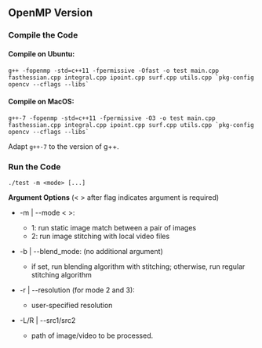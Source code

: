 ## OpenMP Version
### Compile the Code
#### Compile on Ubuntu:

```
g++ -fopenmp -std=c++11 -fpermissive -Ofast -o test main.cpp fasthessian.cpp integral.cpp ipoint.cpp surf.cpp utils.cpp `pkg-config opencv --cflags --libs`
```
#### Compile on MacOS:
```
g++-7 -fopenmp -std=c++11 -fpermissive -O3 -o test main.cpp fasthessian.cpp integral.cpp ipoint.cpp surf.cpp utils.cpp `pkg-config opencv --cflags --libs`
```
Adapt `g++-7` to the version of g++.

### Run the Code

``./test -m <mode> [...]``

**Argument Options** (< > after flag indicates argument is required)

- -m | --mode < >: 

	
	- 1: run static image match between a pair of images
	- 2: run image stitching with local video files


- -b | --blend_mode: (no additional argument)
         
	- if set, run blending algorithm with stitching; otherwise, run regular stitching algorithm

- -r | --resolution (for mode 2 and 3):

	- user-specified resolution

- -L/R | --src1/src2 <path>
         
	- <path> path of  image/video to be processed.


